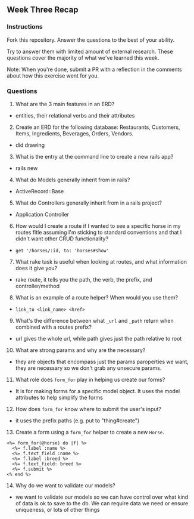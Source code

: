 ## Week Three Recap

### Instructions
Fork this repository. Answer the questions to the best of your ability.

Try to answer them with limited amount of external research. These questions cover the majority of what we've learned this week.

Note: When you're done, submit a PR with a reflection in the comments about how this exercise went for you.

### Questions

1. What are the 3 main features in an ERD?
  * entities, their relational verbs and their attributes
2. Create an ERD for the following database: Restaurants, Customers, Items, Ingredients, Beverages, Orders, Vendors.
  * did drawing
3. What is the entry at the command line to create a new rails app?
  * rails new <project-name>
4. What do Models generally inherit from in rails?
  * ActiveRecord::Base
5. What do Controllers generally inherit from in a rails project?
  * Application Controller
6. How would I create a route if I wanted to see a specific horse in my routes fitle assuming I'm sticking to standard conventions and that I didn't want other CRUD functionality?
  * `get '/horses/:id, to: 'horses#show'`
7. What rake task is useful when looking at routes, and what information does it give you?
  * rake route, it tells you the path, the verb, the prefix, and controller/method
8. What is an example of a route helper? When would you use them?
  * `link_to <link_name> <href>`
9. What's the difference between what `_url` and `_path` return when combined with a routes prefix?
  * url gives the whole url, while path gives just the path relative to root
10. What are strong params and why are the necessary?
  * they are objects that encompass just the params paroperties we want, they are necessary so we don't grab any unsecure params. 
11. What role does `form_for` play in helping us create our forms?
  * It is for making forms for a specific model object. It uses the model attributes to help simplify the forms
12. How does `form_for` know where to submit the user's input?
  * it uses the prefix paths (e.g. put to "thing#create")
13. Create a form using a `form_for` helper to create a new `Horse`. 
  ```
  <%= form_for(@horse) do |f| %>
    <%= f.label :name %>
    <%= f.text_field :name %>
    <%= f.label :breed %>
    <%= f.text_field: breed %>
    <%= f.submit %>
  <% end %>
  ```
14. Why do we want to validate our models?
  * we want to validate our models so we can have control over what kind of data is ok to save to the db. We can require data we need or ensure uniqueness, or lots of other things
